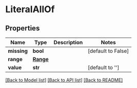 # LiteralAllOf

## Properties
Name | Type | Description | Notes
------------ | ------------- | ------------- | -------------
**missing** | **bool** |  | [default to False]
**range** | [**Range**](Range.md) |  | 
**value** | **str** |  | [default to '']

[[Back to Model list]](../README.md#documentation-for-models) [[Back to API list]](../README.md#documentation-for-api-endpoints) [[Back to README]](../README.md)


